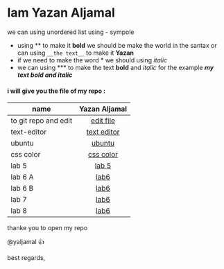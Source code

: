 # Iam Yazan Aljamal 

we can using unordered list using - sympole
- using **  to make it  **bold**  we should be make the world in the santax  or can using `__the text__` to make it __Yazan__
- if we need to make the word * we should using *italic* 
- we can using *** to make the text **bold** and *italic* for the example ***my text bold and italic***  

#### i will give you the file of my repo :

| name               | Yazan Aljamal                                                        |
|--------------------|:--------------------------------------------------------------------:|
|to git repo and edit|[edit file](https://yaljamal.github.io/learning-journal/edit-file)    |
|text-editor         |[text editor](https://yaljamal.github.io/learning-journal/text-editor)|
|ubuntu              |[ubuntu](https://yaljamal.github.io/learning-journal/ubuntu)          |
|css color           |[css color](https://yaljamal.github.io/learning-journal/css)          |
|lab 5          |[lab 5](https://yaljamal.github.io/humman-lovers/)          |
|lab 6 A          |[lab6](https://yaljamal.github.io/learning-journal/read6a)          |
|lab 6 B          |[lab6](https://yaljamal.github.io/learning-journal/read6b)          |
|lab 7           |[lab6](https://yaljamal.github.io/learning-journal/read7)          |
|lab 8         |[lab6](https://yaljamal.github.io/learning-journal/read8)          |








thanke you to open my repo 

@yaljamal :+1:

best regards,

